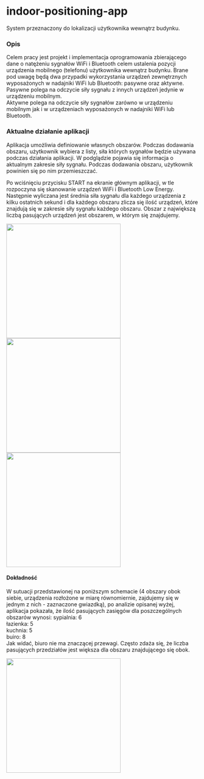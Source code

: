 # indoor-positioning-app

System przeznaczony do lokalizacji użytkownika wewnątrz budynku.

### Opis
Celem pracy jest projekt i implementacja oprogramowania zbierającego dane o natężeniu sygnałów WiFi i Bluetooth celem ustalenia pozycji urządzenia mobilnego (telefonu) użytkownika wewnątrz budynku.
Brane pod uwagę będą dwa przypadki wykorzystania urządzeń zewnętrznych wyposażonych w nadajniki WiFi lub Bluetooth: pasywne oraz aktywne.  
Pasywne polega na odczycie siły sygnału z innych urządzeń jedynie w urządzeniu mobilnym.  
Aktywne polega na odczycie siły sygnałów zarówno w urządzeniu mobilnym jak i w urządzeniach wyposażonych w nadajniki WiFi lub Bluetooth.  

### Aktualne działanie aplikacji
Aplikacja umożliwia definiowanie własnych obszarów. Podczas dodawania obszaru, użytkownik wybiera z listy, siła których sygnałów będzie używana podczas działania aplikacji.
W podglądzie pojawia się informacja o aktualnym zakresie siły sygnału. Podczas dodawania obszaru, użytkownik powinien się po nim przemieszczać.  

Po wciśnięciu przycisku START na ekranie głównym aplikacji, w tle rozpoczyna się skanowanie urządzeń WiFi i Bluetooth Low Energy. Następnie wyliczana jest średnia siła sygnału dla każdego urządzenia z kilku ostatnich sekund i dla każdego obszaru zlicza się ilość urządzeń, które znajdują się w zakresie siły sygnału każdego obszaru. Obszar z największą liczbą pasujących urządzeń jest obszarem, w którym się znajdujemy.

<p float="left">
   <img src="https://user-images.githubusercontent.com/33720728/100105647-e5fcef00-2e67-11eb-8491-d728493d46bd.jpg"  height="300">
   <img src="https://user-images.githubusercontent.com/33720728/100105639-e39a9500-2e67-11eb-8152-7c3f23705304.jpg"  height="300">
   <img src="https://user-images.githubusercontent.com/33720728/100110351-20b55600-2e6d-11eb-842e-8882402a1384.jpg"  height="300">
</p>

#### Dokładność

W sutuacji przedstawionej na poniższym schemacie (4 obszary obok siebie, urządzenia rozłożone w miarę równomiernie, zajdujemy się w jednym z nich - zaznaczone gwiazdką), po analizie opisanej wyżej, aplikacja pokazała, że ilość pasujących zasięgów dla poszczególnych obszarów wynosi:
sypialnia: 6  
łazienka: 5  
kuchnia: 5  
buiro: 8  
Jak widać, biuro nie ma znaczącej przewagi. Często zdaża się, że liczba pasujących przedziałów jest większa dla obszaru znajdującego się obok.

<img src="https://user-images.githubusercontent.com/33720728/100122325-890a3480-2e79-11eb-86c8-cc08fae516f5.png"  height="300">
